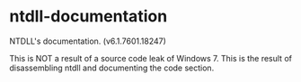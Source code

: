 # ntdll-documentation
NTDLL's documentation. (v6.1.7601.18247)

This is NOT a result of a source code leak of Windows 7.
This is the result of disassembling ntdll and documenting the code section.

